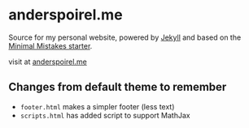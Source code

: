 # anderspoirel.me

Source for my personal website, powered by [Jekyll](https://jekyllrb.com/) and based on the [Minimal Mistakes starter](https://github.com/mmistakes/mm-github-pages-starter).

visit at [anderspoirel.me](anderspoirel.me)

## Changes from default theme to remember

- `footer.html` makes a simpler footer (less text)
- `scripts.html` has added script to support MathJax
